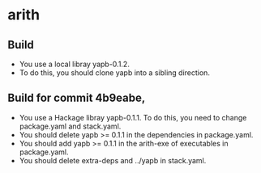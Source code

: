# arith

## Build
 - You use a local libray yapb-0.1.2.
 - To do this, you should clone yapb into a sibling direction.

## Build for commit 4b9eabe, 

 - You use a Hackage libray yapb-0.1.1. To do this, you need to change package.yaml and stack.yaml.
 - You should delete yapb >= 0.1.1 in the dependencies in package.yaml.
 - You should add yapb >= 0.1.1 in the arith-exe of executables in package.yaml.
 - You should delete extra-deps and ../yapb in stack.yaml.


